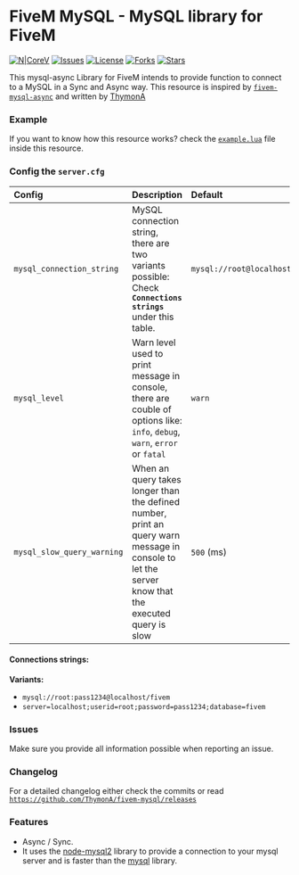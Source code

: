 # FiveM MySQL - MySQL library for FiveM
[![N|CoreV](https://i.imgur.com/wA7DmUS.png)](https://github.com/ThymonA/fivem-mysql)
[![Issues](https://img.shields.io/github/issues/ThymonA/fivem-mysql.svg?style=for-the-badge)](https://github.com/ThymonA/fivem-mysql/issues)
[![License](https://img.shields.io/github/license/ThymonA/fivem-mysql.svg?style=for-the-badge)](https://github.com/ThymonA/fivem-mysql/blob/master/LICENSE)
[![Forks](https://img.shields.io/github/forks/ThymonA/fivem-mysql.svg?style=for-the-badge)](https://github.com/ThymonA/fivem-mysql)
[![Stars](https://img.shields.io/github/stars/ThymonA/fivem-mysql.svg?style=for-the-badge)](https://github.com/ThymonA/fivem-mysql)

This mysql-async Library for FiveM intends to provide function to connect to a MySQL in a Sync and Async way. This resource is inspired by [`fivem-mysql-async`](https://github.com/brouznouf/fivem-mysql-async) and written by [ThymonA](https://github.com/ThymonA/)

### **Example**
If you want to know how this resource works? check the [`example.lua`](https://github.com/ThymonA/fivem-mysql/blob/master/example.lua) file inside this resource.

### **Config the `server.cfg`**
**Config** | **Description** | **Default**
:----------|:----------------|:----------------
`mysql_connection_string` | MySQL connection string, there are two variants possible: Check **`Connections strings`** under this table. | `mysql://root@localhost/fivem`
`mysql_level` | Warn level used to print message in console, there are couble of options like: `info`, `debug`, `warn`, `error` or `fatal` | `warn`
`mysql_slow_query_warning` | When an query takes longer than the defined number, print an query warn message in console to let the server know that the executed query is slow | `500` (ms)

#### **Connections strings:**
**Variants:**
* `mysql://root:pass1234@localhost/fivem`
* `server=localhost;userid=root;password=pass1234;database=fivem`

### **Issues**
Make sure you provide all information possible when reporting an issue.

### **Changelog**
For a detailed changelog either check the commits or read [`https://github.com/ThymonA/fivem-mysql/releases`](https://github.com/ThymonA/fivem-mysql/releases)

### **Features**

* Async / Sync.
* It uses the [node-mysql2](https://github.com/sidorares/node-mysql2) library to provide a connection to your mysql server and is faster than the [mysql](https://github.com/mysqljs/mysql) library.